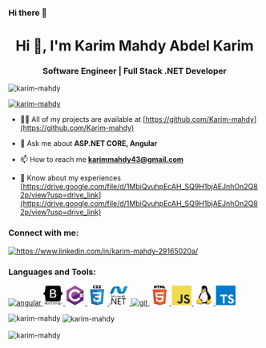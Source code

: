 ### Hi there 👋
<h1 align="center">Hi 👋, I'm Karim Mahdy Abdel Karim</h1>
<h3 align="center">Software Engineer | Full Stack .NET Developer</h3>

<p align="left"> <img src="https://komarev.com/ghpvc/?username=karim-mahdy&label=Profile%20views&color=0e75b6&style=flat" alt="karim-mahdy" /> </p>

<p align="left"> <a href="https://github.com/ryo-ma/github-profile-trophy"><img src="https://github-profile-trophy.vercel.app/?username=karim-mahdy" alt="karim-mahdy" /></a> </p>

- 👨‍💻 All of my projects are available at [https://github.com/Karim-mahdy](https://github.com/Karim-mahdy)

- 💬 Ask me about **ASP.NET CORE, Angular**

- 📫 How to reach me **karimmahdy43@gmail.com**

- 📄 Know about my experiences [https://drive.google.com/file/d/1MbiQvuhpEcAH_SQ9H1bjAEJnhOn2Q82p/view?usp=drive_link](https://drive.google.com/file/d/1MbiQvuhpEcAH_SQ9H1bjAEJnhOn2Q82p/view?usp=drive_link)

<h3 align="left">Connect with me:</h3>
<p align="left">
<a href="https://linkedin.com/in/https://www.linkedin.com/in/karim-mahdy-29165020a/" target="blank"><img align="center" src="https://raw.githubusercontent.com/rahuldkjain/github-profile-readme-generator/master/src/images/icons/Social/linked-in-alt.svg" alt="https://www.linkedin.com/in/karim-mahdy-29165020a/" height="30" width="40" /></a>
</p>

<h3 align="left">Languages and Tools:</h3>
<p align="left"> <a href="https://angular.io" target="_blank" rel="noreferrer"> <img src="https://angular.io/assets/images/logos/angular/angular.svg" alt="angular" width="40" height="40"/> </a> <a href="https://getbootstrap.com" target="_blank" rel="noreferrer"> <img src="https://raw.githubusercontent.com/devicons/devicon/master/icons/bootstrap/bootstrap-plain-wordmark.svg" alt="bootstrap" width="40" height="40"/> </a> <a href="https://www.w3schools.com/cs/" target="_blank" rel="noreferrer"> <img src="https://raw.githubusercontent.com/devicons/devicon/master/icons/csharp/csharp-original.svg" alt="csharp" width="40" height="40"/> </a> <a href="https://www.w3schools.com/css/" target="_blank" rel="noreferrer"> <img src="https://raw.githubusercontent.com/devicons/devicon/master/icons/css3/css3-original-wordmark.svg" alt="css3" width="40" height="40"/> </a> <a href="https://dotnet.microsoft.com/" target="_blank" rel="noreferrer"> <img src="https://raw.githubusercontent.com/devicons/devicon/master/icons/dot-net/dot-net-original-wordmark.svg" alt="dotnet" width="40" height="40"/> </a> <a href="https://git-scm.com/" target="_blank" rel="noreferrer"> <img src="https://www.vectorlogo.zone/logos/git-scm/git-scm-icon.svg" alt="git" width="40" height="40"/> </a> <a href="https://www.w3.org/html/" target="_blank" rel="noreferrer"> <img src="https://raw.githubusercontent.com/devicons/devicon/master/icons/html5/html5-original-wordmark.svg" alt="html5" width="40" height="40"/> </a> <a href="https://developer.mozilla.org/en-US/docs/Web/JavaScript" target="_blank" rel="noreferrer"> <img src="https://raw.githubusercontent.com/devicons/devicon/master/icons/javascript/javascript-original.svg" alt="javascript" width="40" height="40"/> </a> <a href="https://www.linux.org/" target="_blank" rel="noreferrer"> <img src="https://raw.githubusercontent.com/devicons/devicon/master/icons/linux/linux-original.svg" alt="linux" width="40" height="40"/> </a> <a href="https://www.typescriptlang.org/" target="_blank" rel="noreferrer"> <img src="https://raw.githubusercontent.com/devicons/devicon/master/icons/typescript/typescript-original.svg" alt="typescript" width="40" height="40"/> </a> </p>

<p><img align="left" src="https://github-readme-stats.vercel.app/api/top-langs?username=karim-mahdy&show_icons=true&locale=en&layout=compact" alt="karim-mahdy" /></p>

<p>&nbsp;<img align="center" src="https://github-readme-stats.vercel.app/api?username=karim-mahdy&show_icons=true&locale=en" alt="karim-mahdy" /></p>

<p><img align="center" src="https://github-readme-streak-stats.herokuapp.com/?user=karim-mahdy&" alt="karim-mahdy" /></p>
